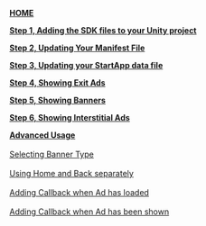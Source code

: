 [**HOME**](Android-InApp-Unity-Documentation)

[**Step 1, Adding the SDK files to your Unity project**](Android-InApp-Unity-Documentation#step1)

[**Step 2, Updating Your Manifest File**](Android-InApp-Unity-Documentation#step2)

[**Step 3, Updating your StartApp data file**](Android-InApp-Unity-Documentation#step3)

[**Step 4, Showing Exit Ads**](Android-InApp-Unity-Documentation#step4)

[**Step 5, Showing Banners**](Android-InApp-Unity-Documentation#step5)

[**Step 6, Showing Interstitial Ads**](Android-InApp-Unity-Documentation#step6)

[**Advanced Usage**](unity-android-advanced-usage)<br></br>
  [Selecting Banner Type](unity-android-advanced-usage#banner-type)<br></br> 
  [Using Home and Back separately](unity-android-advanced-usage#home-back)<br></br> 
  [Adding Callback when Ad has loaded](unity-android-advanced-usage#load-callback)<br></br> 
  [Adding Callback when Ad has been shown](unity-android-advanced-usage#close-callback)<br></br> 
